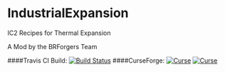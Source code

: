 # IndustrialExpansion
IC2 Recipes for Thermal Expansion

A Mod by the BRForgers Team

####Travis CI Build: [![Build Status](https://travis-ci.org/BRForgers/IndustrialExpansion-1.10.2.svg?branch=master)](https://travis-ci.org/TheBrazillianForgersTeam/IndustrialExpansion)
####CurseForge: [![Curse](http://cf.way2muchnoise.eu/versions/238834_latest.svg)](https://mods.curse.com/mc-mods/minecraft/238834-industrial-expansion-te-addon) [![Curse](http://cf.way2muchnoise.eu/238834.svg)](https://mods.curse.com/mc-mods/minecraft/238834-industrial-expansion-te-addon)
